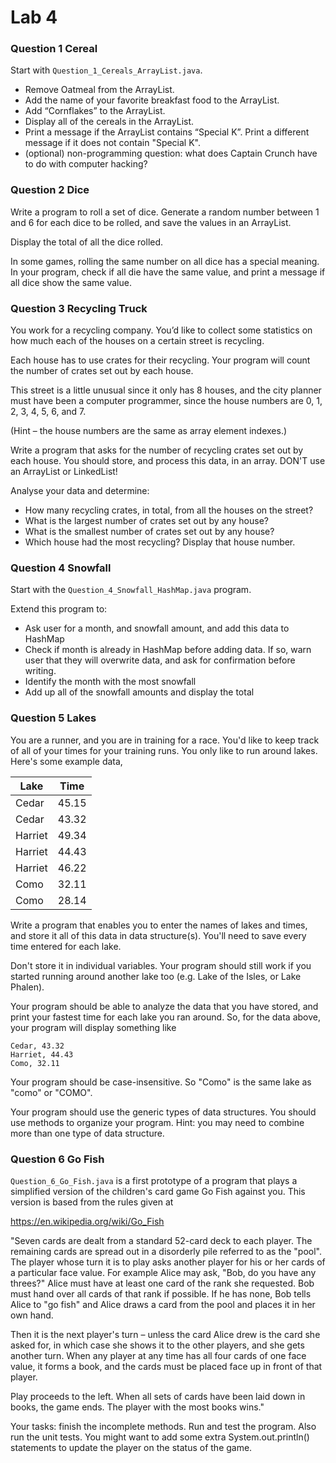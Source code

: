 # Lab 4

### Question 1 Cereal

Start with `Question_1_Cereals_ArrayList.java`.

 *	Remove Oatmeal from the ArrayList.
 *	Add the name of your favorite breakfast food to the ArrayList.
 *	Add “Cornflakes” to the ArrayList.
 *	Display all of the cereals in the ArrayList.
 *	Print a message if the ArrayList contains “Special K”. Print a different message if it does not contain "Special K".
 *	(optional) non-programming question: what does Captain Crunch have to do with computer hacking?


### Question 2 Dice
    
 Write a program to roll a set of dice. Generate a random number between 1 and 6 for
 each dice to be rolled, and save the values in an ArrayList.

 Display the total of all the dice rolled.

 In some games, rolling the same number on all dice has a special meaning.
 In your program, check if all die have the same value, and print a message
 if all dice show the same value.

### Question 3 Recycling Truck

 You work for a recycling company.
 You’d like to collect some statistics on how much each of the
 houses on a certain street is recycling.

 Each house has to use crates for their recycling. Your program will
 count the number of crates set out by each house.

 This street is a little unusual since it only has 8 houses, and the city planner
 must have been a computer programmer, since the house numbers are 0, 1, 2, 3, 4, 5, 6, and 7.

 (Hint – the house numbers are the same as array element indexes.)

 Write a program that asks for the number of recycling crates set out by each house.
 You should store, and process this data, in an array.
 DON'T use an ArrayList or LinkedList!

 Analyse your data and determine:
 *	How many recycling crates, in total, from all the houses on the street?
 *	What is the largest number of crates set out by any house?
 *	What is the smallest number of crates set out by any house?
 *	Which house had the most recycling? Display that house number.



### Question 4 Snowfall 

Start with the `Question_4_Snowfall_HashMap.java` program.
 
  Extend this program to:
 
  *	Ask user for a month, and snowfall amount, and add this data to HashMap
  *	Check if month is already in HashMap before adding data.
        If so, warn user that they will overwrite data, and ask for confirmation before writing.
  *	Identify the month with the most snowfall
  *	Add up all of the snowfall amounts and display the total


### Question 5 Lakes

  You are a runner, and you are in training for a race. You'd like to keep track of all of your
  times for your training runs. You only like to run around lakes. Here's some example data,
  
  |Lake    |Time   |
  |--------|-------|
  | Cedar  | 45.15 |
  | Cedar  | 43.32 |
  | Harriet| 49.34 |
  | Harriet| 44.43 |
  | Harriet| 46.22 |
  | Como   | 32.11 |
  | Como   | 28.14 |
 
  Write a program that enables you to enter the names of lakes and times, and store it all of this
  data in data structure(s). You'll need to save every time entered for each lake.
 
  Don't store it in individual variables. Your program should still work if you started running
  around another lake too (e.g. Lake of the Isles, or Lake Phalen).
 
  Your program should be able to analyze the data that you have stored, and print your fastest
  time for each lake you ran around. So, for the data above, your program will display something like
 
```
Cedar, 43.32  
Harriet, 44.43  
Como, 32.11
```

  Your program should be case-insensitive. So "Como" is the same lake as "como" or "COMO".
 
  Your program should use the generic types of data structures.
  You should use methods to organize your program.
  Hint: you may need to combine more than one type of data structure.

  
### Question 6 Go Fish

 `Question_6_Go_Fish.java` is a first prototype of a program that plays a simplified version of the children's card
 game Go Fish against you.  This version is based from the rules given at

 https://en.wikipedia.org/wiki/Go_Fish

 "Seven cards are dealt from a standard 52-card deck to each player.
 The remaining cards are spread out in a disorderly pile referred to as the "pool".
 The player whose turn it is to play asks another player for his or her cards of a
 particular face value. For example Alice may ask, "Bob, do you have any threes?"
 Alice must have at least one card of the rank she requested. Bob must hand
 over all cards of that rank if possible. If he has none, Bob tells Alice to "go fish"
 and Alice draws a card from the pool and places it in her own hand.

 Then it is the next player's turn – unless the card Alice drew is the card she asked for,
 in which case she shows it to the other players, and she gets another turn. When any player at
 any time has all four cards of one face value, it forms a book, and the cards must be placed
 face up in front of that player.

 Play proceeds to the left. When all sets of cards have been laid down in books, the game ends.
 The player with the most books wins."

 Your tasks: finish the incomplete methods. Run and test the program. Also run the unit tests.
 You might want to add some extra System.out.println() statements to update the player on the status of the game.
 
